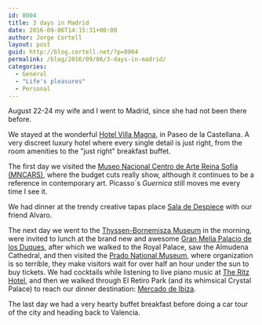 ```yaml
---
id: 8004
title: 3 days in Madrid
date: 2016-09-06T14:15:31+00:00
author: Jorge Cortell
layout: post
guid: http://blog.cortell.net/?p=8004
permalink: /blog/2016/09/06/3-days-in-madrid/
categories:
  - General
  - "Life's pleasures"
  - Personal
---
```

August 22-24 my wife and I went to Madrid, since she had not been there before.

We stayed at the wonderful [Hotel Villa Magna](http://www.villamagna.es/), in Paseo de la Castellana. A very discreet luxury hotel where every single detail is just right, from the room amenities to the "just right" breakfast buffet.

The first day we visited the [Museo Nacional Centro de Arte Reina Sofía (MNCARS)](http://www.museoreinasofia.es/), where the budget cuts really show, although it continues to be a reference in contemporary art. Picasso`s _Guernica_ still moves me every time I see it.

We had dinner at the trendy creative tapas place [Sala de Despiece](http://www.academiadeldespiece.com/sala-de-despiece/) with our friend Alvaro.

The next day we went to the [Thyssen-Bornemisza Museum](http://www.museothyssen.org/) in the morning, were invited to lunch at the brand new and awesome [Gran Melia Palacio de los Duques](http://www.melia.com/en/hotels/spain/madrid/gran-melia-palacio-de-los-duques/restaurants.html), after which we walked to the Royal Palace, saw the Almudena Cathedral, and then visited the [Prado National Museum](https://www.museodelprado.es), where organization is so terrible, they make visitors wait for over half an hour under the sun to buy tickets. We had cocktails while listening to live piano music at [The Ritz Hotel](http://www.mandarinoriental.com/ritzmadrid/), and then we walked through El Retiro Park (and its whimsical Crystal Palace) to reach our dinner destination: [Mercado de Ibiza](http://mercadodeibiza.com/).

The last day we had a very hearty buffet breakfast before doing a car tour of the city and heading back to Valencia.